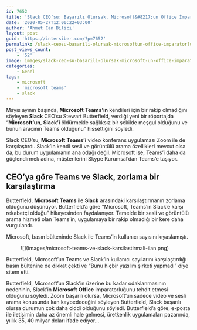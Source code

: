 ```yaml
---
id: 7652
title: 'Slack CEO’su: Başarılı Olursak, Microsoft&#8217;un Office İmparatorluğu Kaybedecek'
date: '2020-05-27T12:00:22+03:00'
author: 'Ahmet Can Bilici'
layout: post
guid: 'https://intersiber.com/?p=7652'
permalink: /slack-ceosu-basarili-olursak-microsoftun-office-imparatorlugu-kaybedecek/
post_views_count:
    - '52'
image: images/slack-ceo-su-basarili-olursak-microsoft-un-office-imparatorlugu-kaybedecek.png
categories:
    - Genel
tags:
    - microsoft
    - 'microsoft teams'
    - slack
---
```


Mayıs ayının başında, **Microsoft** **Teams’in** kendileri için bir rakip olmadığını söyleyen **Slack** CEO’su Stewart Butterfield, verdiği yeni bir röportajda “**Microsoft’un**, **Slack’i** öldürmekle sağlıksız bir şekilde meşgul olduğunu ve bunun aracının Teams olduğunu” hissettiğini söyledi.

Slack CEO’su, **Microsoft** **Teams’i** video konferans uygulaması Zoom ile de karşılaştırdı. Slack’in kendi sesli ve görüntülü arama özellikleri mevcut olsa da, bu durum uygulamanın ana odağı değil. Microsoft ise, Teams’i daha da güçlendirmek adına, müşterilerini Skype Kurumsal’dan Teams’e taşıyor.

## CEO’ya göre Teams ve Slack, zorlama bir karşılaştırma

Butterfield, **Microsoft** **Teams** ile **Slack** arasındaki karşılaştırmanın zorlama olduğunu düşünüyor. Butterfield’a göre “Microsoft, Teams’in Slack’e karşı rekabetçi olduğu” hikayesinden faydalanıyor. Temelde bir sesli ve görüntülü arama hizmeti olan Teams’in, uygulamaya bir rakip olmadığı bir kere daha vurgulandı.

Microsoft, basın bülteninde Slack ile Teams’in kullanıcı sayısını kıyaslamıştı.

<figure class="wp-block-image size-large">![](images/microsoft-teams-ve-slack-karsilastirmali-ilan.png)</figure>Butterfield, Microsoft’un Teams ve Slack’in kullanıcı sayılarını karşılaştırdığı basın bültenine de dikkat çekti ve “Bunu hiçbir yazılım şirketi yapmadı” diye sitem etti.

Butterfield, Microsoft’un Slack’in üzerine bu kadar odaklanmasının nedeninin, Slack’in **Microsoft** **Office** imparatorluğunu tehdit etmesi olduğunu söyledi. Zoom başarılı olursa, Microsoft’un sadece video ve sesli arama konusunda kan kaybedeceğini söyleyen Butterfield, Slack başarılı olursa durumun çok daha ciddi olduğunu söyledi. Butterfield’a göre, e-posta ile iletişimin daha az önemli hale gelmesi, üretkenlik uygulamaları pazarında, yıllık 35, 40 milyar doları ifade ediyor…